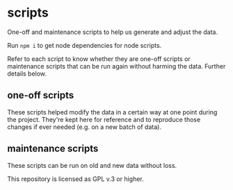 # scripts
One-off and maintenance scripts to help us generate and adjust the data.

Run `npm i` to get node dependencies for node scripts.

Refer to each script to know whether they are one-off scripts or maintenance scripts that can be run again without harming the data. Further details below.

## one-off scripts
These scripts helped modify the data in a certain way at one point during the project. They're kept here for reference and to reproduce those changes if ever needed (e.g. on a new batch of data).

## maintenance scripts
These scripts can be run on old and new data without loss.

This repository is licensed as GPL v.3 or higher. 
